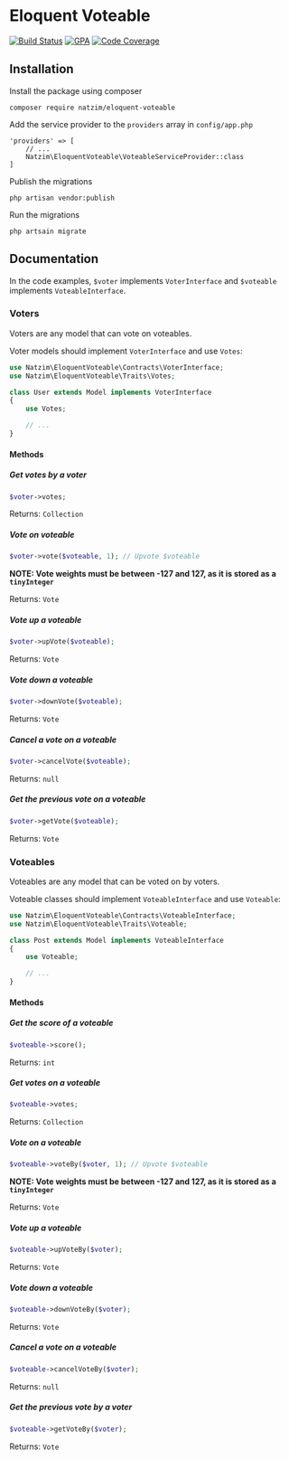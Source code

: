 # Eloquent Voteable

[![Build Status](https://img.shields.io/travis/natzim/eloquent-voteable.svg?style=flat-square)](https://travis-ci.org/natzim/eloquent-voteable)
[![GPA](https://img.shields.io/codeclimate/github/natzim/eloquent-voteable.svg?style=flat-square)](https://codeclimate.com/github/natzim/eloquent-voteable)
[![Code Coverage](https://img.shields.io/codeclimate/coverage/github/natzim/eloquent-voteable.svg?style=flat-square)](https://codeclimate.com/github/natzim/eloquent-voteable/coverage)

## Installation

Install the package using composer

```
composer require natzim/eloquent-voteable
```

Add the service provider to the `providers` array in `config/app.php`

```
'providers' => [
    // ...
    Natzim\EloquentVoteable\VoteableServiceProvider::class
]
```

Publish the migrations

```
php artisan vendor:publish
```

Run the migrations

```
php artsain migrate
```

## Documentation

In the code examples, `$voter` implements `VoterInterface` and `$voteable` implements `VoteableInterface`.

### Voters

Voters are any model that can vote on voteables.

Voter models should implement `VoterInterface` and use `Votes`:

```php
use Natzim\EloquentVoteable\Contracts\VoterInterface;
use Natzim\EloquentVoteable\Traits\Votes;

class User extends Model implements VoterInterface
{
    use Votes;

    // ...
}
```

#### Methods

##### Get votes by a voter

```php
$voter->votes;
```

Returns: `Collection`

##### Vote on voteable

```php
$voter->vote($voteable, 1); // Upvote $voteable
```

**NOTE: Vote weights must be between -127 and 127, as it is stored as a `tinyInteger`**

Returns: `Vote`

##### Vote up a voteable

```php
$voter->upVote($voteable);
```

Returns: `Vote`

##### Vote down a voteable

```php
$voter->downVote($voteable);
```

Returns: `Vote`

##### Cancel a vote on a voteable

```php
$voter->cancelVote($voteable);
```

Returns: `null`

##### Get the previous vote on a voteable

```php
$voter->getVote($voteable);
```
Returns: `Vote`

### Voteables

Voteables are any model that can be voted on by voters.

Voteable classes should implement `VoteableInterface` and use `Voteable`:

```php
use Natzim\EloquentVoteable\Contracts\VoteableInterface;
use Natzim\EloquentVoteable\Traits\Voteable;

class Post extends Model implements VoteableInterface
{
    use Voteable;

    // ...
}
```

#### Methods

##### Get the score of a voteable

```php
$voteable->score();
```

Returns: `int`

##### Get votes on a voteable

```php
$voteable->votes;
```

Returns: `Collection`

##### Vote on a voteable

```php
$voteable->voteBy($voter, 1); // Upvote $voteable
```

**NOTE: Vote weights must be between -127 and 127, as it is stored as a `tinyInteger`**

Returns: `Vote`

##### Vote up a voteable

```php
$voteable->upVoteBy($voter);
```

Returns: `Vote`

##### Vote down a voteable

```php
$voteable->downVoteBy($voter);
```

Returns: `Vote`

##### Cancel a vote on a voteable

```php
$voteable->cancelVoteBy($voter);
```

Returns: `null`

##### Get the previous vote by a voter

```php
$voteable->getVoteBy($voter);
```

Returns: `Vote`
